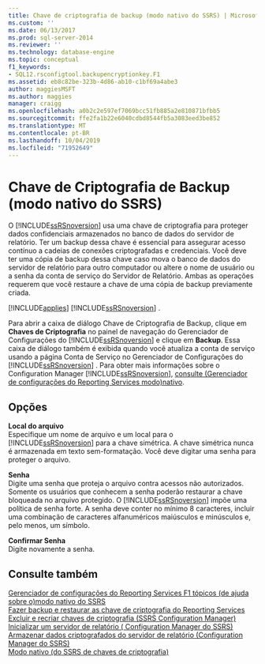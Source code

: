 ```yaml
---
title: Chave de criptografia de backup (modo nativo do SSRS) | Microsoft Docs
ms.custom: ''
ms.date: 06/13/2017
ms.prod: sql-server-2014
ms.reviewer: ''
ms.technology: database-engine
ms.topic: conceptual
f1_keywords:
- SQL12.rsconfigtool.backupencryptionkey.F1
ms.assetid: eb8c82be-323b-4d86-ab10-c1bf69a4abe3
author: maggiesMSFT
ms.author: maggies
manager: craigg
ms.openlocfilehash: a0b2c2e597ef7069bcc51fb885a2e810871bfbb5
ms.sourcegitcommit: ffe2fa1b22e6040cdbd8544fb5a3083eed3be852
ms.translationtype: MT
ms.contentlocale: pt-BR
ms.lasthandoff: 10/04/2019
ms.locfileid: "71952649"
---
```

# <a name="backup-encryption-key-ssrs-native-mode"></a>Chave de Criptografia de Backup (modo nativo do SSRS)
  O [!INCLUDE[ssRSnoversion](../../includes/ssrsnoversion-md.md)] usa uma chave de criptografia para proteger dados confidenciais armazenados no banco de dados do servidor de relatório. Ter um backup dessa chave é essencial para assegurar acesso contínuo a cadeias de conexões criptografadas e credenciais. Você deve ter uma cópia de backup dessa chave caso mova o banco de dados do servidor de relatório para outro computador ou altere o nome de usuário ou a senha da conta de serviço do Servidor de Relatório. Ambas as operações requerem que você restaure a chave de uma cópia de backup previamente criada.  
  
 [!INCLUDE[applies](../../includes/applies-md.md)] [!INCLUDE[ssRSnoversion](../../includes/ssrsnoversion-md.md)] .  
  
 Para abrir a caixa de diálogo Chave de Criptografia de Backup, clique em **Chaves de Criptografia** no painel de navegação do Gerenciador de Configurações do [!INCLUDE[ssRSnoversion](../../includes/ssrsnoversion-md.md)] e clique em **Backup**. Essa caixa de diálogo também é exibida quando você atualiza a conta de serviço usando a página Conta de Serviço no Gerenciador de Configurações do [!INCLUDE[ssRSnoversion](../../includes/ssrsnoversion-md.md)] . Para obter mais informações sobre o Configuration Manager [!INCLUDE[ssRSnoversion](../../includes/ssrsnoversion-md.md)], [consulte &#40;Gerenciador de configurações do Reporting Services modo&#41;nativo](../../../2014/sql-server/install/reporting-services-configuration-manager-native-mode.md).  
  
## <a name="options"></a>Opções  
 **Local do arquivo**  
 Especifique um nome de arquivo e um local para o [!INCLUDE[ssRSnoversion](../../includes/ssrsnoversion-md.md)] para a chave simétrica. A chave simétrica nunca é armazenada em texto sem-formatação. Você deve digitar uma senha para proteger o arquivo.  
  
 **Senha**  
 Digite uma senha que proteja o arquivo contra acessos não autorizados. Somente os usuários que conhecem a senha poderão restaurar a chave bloqueada no arquivo protegido. O [!INCLUDE[ssRSnoversion](../../includes/ssrsnoversion-md.md)] impõe uma política de senha forte. A senha deve conter no mínimo 8 caracteres, incluir uma combinação de caracteres alfanuméricos maiúsculos e minúsculos e, pelo menos, um símbolo.  
  
 **Confirmar Senha**  
 Digite novamente a senha.  
  
## <a name="see-also"></a>Consulte também  
 [Gerenciador de configurações do Reporting Services F1 tópicos &#40;de ajuda sobre o&#41;modo nativo do SSRS](../../../2014/sql-server/install/reporting-services-configuration-manager-f1-help-topics-ssrs-native-mode.md)   
 [Fazer backup e restaurar as chave de criptografia do Reporting Services](../../reporting-services/install-windows/ssrs-encryption-keys-back-up-and-restore-encryption-keys.md)   
 [Excluir e recriar chaves de criptografia &#40;SSRS Configuration Manager&#41;](../../reporting-services/install-windows/ssrs-encryption-keys-delete-and-re-create-encryption-keys.md)   
 [Inicializar um servidor de relatório &#40; Configuration Manager do SSRS&#41;](../../reporting-services/install-windows/ssrs-encryption-keys-initialize-a-report-server.md)   
 [Armazenar dados criptografados do servidor de relatório &#40;Configuration Manager do SSRS&#41;](../../reporting-services/install-windows/ssrs-encryption-keys-store-encrypted-report-server-data.md)   
 [Modo nativo &#40;do SSRS de chaves de criptografia&#41;](../../../2014/sql-server/install/encryption-keys-ssrs-native-mode.md)  
  
  
